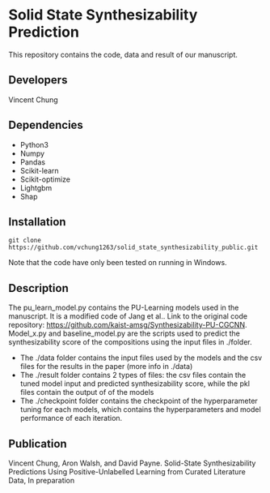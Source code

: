 # Solid State Synthesizability Prediction
This repository contains the code, data and result of our manuscript.

## Developers
Vincent Chung

## Dependencies
- Python3
- Numpy
- Pandas
- Scikit-learn
- Scikit-optimize
- Lightgbm
- Shap

## Installation
```
git clone https://github.com/vchung1263/solid_state_synthesizability_public.git
```
Note that the code have only been tested on running in Windows.

## Description

The pu_learn_model.py contains the PU-Learning models used in the manuscript. It is a modified code of Jang et al.. Link to the original code repository: https://github.com/kaist-amsg/Synthesizability-PU-CGCNN. Model_x.py and baseline_model.py are the scripts used to predict the synthesizability score of the compositions using the input files in ./folder.

- The ./data folder contains the input files used by the models and the csv files for the results in the paper (more info in ./data)
- The ./result folder contains 2 types of files: the csv files contain the tuned model input and predicted synthesizability score, while the pkl files contain the output of of the models
- The ./checkpoint folder contains the checkpoint of the hyperparameter tuning for each models, which contains the hyperparameters and model performance of each iteration.

## Publication
Vincent Chung, Aron Walsh, and David Payne. Solid-State Synthesizability Predictions Using Positive-Unlabelled Learning from Curated Literature Data, In preparation

